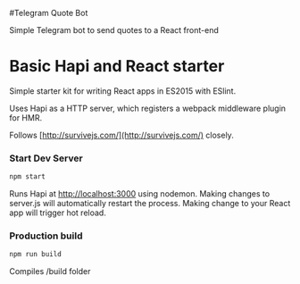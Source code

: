 #Telegram Quote Bot

Simple Telegram bot to send quotes to a React front-end


# Basic Hapi and React starter

Simple starter kit for writing React apps in ES2015 with ESlint.

Uses Hapi as a HTTP server, which registers a webpack middleware plugin for HMR.

Follows [http://survivejs.com/](http://survivejs.com/) closely.

### Start Dev Server
```javascript
npm start
```
Runs Hapi at [http://localhost:3000](http://localhost:3000) using nodemon.
Making changes to server.js will automatically restart the process.
Making change to your React app will trigger hot reload.

### Production build
```javascript
npm run build
```
Compiles /build folder